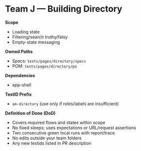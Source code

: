 # Team J — Building Directory

**Scope**

- Loading state
- Filtering/search truthy/falsy
- Empty-state messaging

**Owned Paths**

- Specs: `tests/pages/directory/specs`
- POM: `tests/pages/directory/po`

**Dependencies**

- app-shell

**TestID Prefix**

- `am-directory` (use only if roles/labels are insufficient)

**Definition of Done (DoD)**

- Covers required flows and states within scope
- No fixed sleeps; uses expectations or URL/request assertions
- Two consecutive green local runs with report/trace
- No edits outside your team folders
- Any new testids listed in PR description
